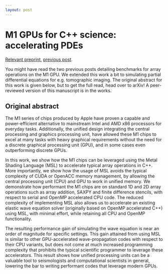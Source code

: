 ```yaml
---
layout: post
---
```

# M1 GPUs for C++ science: accelerating PDEs

[Relevant preprint](https://doi.org/10.48550/arXiv.2206.01791), 
[previous post](https://larsgeb.github.io/2022/04/22/m1-gpu.html).

You might have read the two previous posts detailing benchmarks for array operations on
the M1 GPU. We extended this work a bit to simulating partial differential equations for
e.g. tomographic imaging. The original abstract for this work is given below, but to get
the full read, head over to arXiv! A peer-reviewed version of this manuscript is in the 
works.

## Original abstract

The M1 series of chips produced by Apple have proven a capable and power-efficient alternative to mainstream
Intel and AMD x86 processors for everyday tasks. Additionally, the unified design integrating the central
processing and graphics processing unit, have allowed these M1 chips to excel at many tasks with heavy
graphical requirements without the need for a discrete graphical processing unit (GPU), and in some cases
even outperforming discrete GPUs.

In this work, we show how the M1 chips can be leveraged using the Metal Shading Language (MSL) to accelerate
typical array operations in C++. More importantly, we show how the usage of MSL avoids the typical
complexity of CUDA or OpenACC memory management, by allowing the central processing unit (CPU) and GPU to
work in unified memory. We demonstrate how performant the M1 chips are on standard 1D and 2D array
operations such as array addition, SAXPY and finite difference stencils, with respect to serial and OpenMP
accelerated CPU code. The reduced complexity of implementing MSL also allows us to accelerate an existing
elastic wave equation solver (originally based on OpenMP accelerated C++) using MSL, with minimal effort,
while retaining all CPU and OpenMP functionality.

The resulting performance gain of simulating the wave equation is near an order of magnitude for specific
settings. This gain attained from using MSL is similar to other GPU-accelerated wave-propagation codes with
respect to their CPU variants, but does not come at much increased programming complexity that prohibits the
typical scientific programmer to leverage these accelerators. This result shows how unified processing units
can be a valuable tool to seismologists and computational scientists in general, lowering the bar to writing
performant codes that leverage modern GPUs.